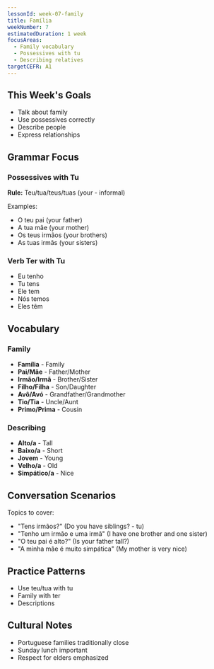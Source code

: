 ```yaml
---
lessonId: week-07-family
title: Família
weekNumber: 7
estimatedDuration: 1 week
focusAreas:
  - Family vocabulary
  - Possessives with tu
  - Describing relatives
targetCEFR: A1
---
```


## This Week's Goals

- Talk about family
- Use possessives correctly
- Describe people
- Express relationships

## Grammar Focus

### Possessives with Tu

**Rule:** Teu/tua/teus/tuas (your - informal)

Examples:
- O teu pai (your father)
- A tua mãe (your mother)
- Os teus irmãos (your brothers)
- As tuas irmãs (your sisters)

### Verb Ter with Tu

- Eu tenho
- Tu tens
- Ele tem
- Nós temos
- Eles têm

## Vocabulary

### Family
- **Família** - Family
- **Pai/Mãe** - Father/Mother
- **Irmão/Irmã** - Brother/Sister
- **Filho/Filha** - Son/Daughter
- **Avô/Avó** - Grandfather/Grandmother
- **Tio/Tia** - Uncle/Aunt
- **Primo/Prima** - Cousin

### Describing
- **Alto/a** - Tall
- **Baixo/a** - Short
- **Jovem** - Young
- **Velho/a** - Old
- **Simpático/a** - Nice

## Conversation Scenarios

Topics to cover:
- "Tens irmãos?" (Do you have siblings? - tu)
- "Tenho um irmão e uma irmã" (I have one brother and one sister)
- "O teu pai é alto?" (Is your father tall?)
- "A minha mãe é muito simpática" (My mother is very nice)

## Practice Patterns

- Use teu/tua with tu
- Family with ter
- Descriptions

## Cultural Notes

- Portuguese families traditionally close
- Sunday lunch important
- Respect for elders emphasized
